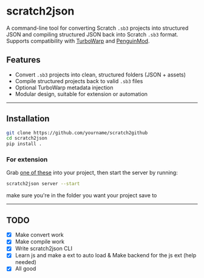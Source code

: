 # scratch2json

A command-line tool for converting Scratch `.sb3` projects into structured JSON and compiling structured JSON back into Scratch `.sb3` format.  
Supports compatibility with [TurboWarp](https://turbowarp.org) and [PenguinMod](https://penguinmod.com).

## Features

- Convert `.sb3` projects into clean, structured folders (JSON + assets)
- Compile structured projects back to valid `.sb3` files
- Optional TurboWarp metadata injection
- Modular design, suitable for extension or automation

---

## Installation

```bash
git clone https://github.com/yourname/scratch2github
cd scratch2json
pip install .
```
### For extension

Grab [one of these](https://github.com/whoschip/scratch2json/blob/main/extension/extension.js) into your project, then start the server by running: 

```bash
scratch2json server --start
```
make sure you're in the folder you want your project save to

---

## TODO

- [x] Make convert work  
- [x] Make compile work  
- [x] Write scratch2json CLI  
- [x] Learn js and make a ext to auto load & Make backend for the js ext (help needed)
- [x] All good  
